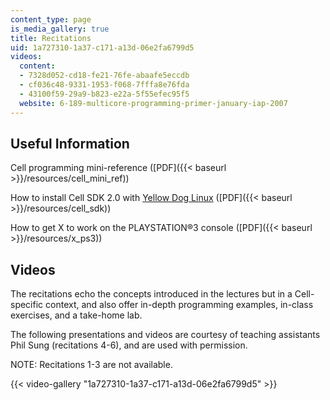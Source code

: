 ```yaml
---
content_type: page
is_media_gallery: true
title: Recitations
uid: 1a727310-1a37-c171-a13d-06e2fa6799d5
videos:
  content:
  - 7328d052-cd18-fe21-76fe-abaafe5eccdb
  - cf036c48-9331-1953-f068-7fffa8e76fda
  - 43100f59-29a9-b823-e22a-5f55efec95f5
  website: 6-189-multicore-programming-primer-january-iap-2007
---
```


Useful Information
------------------

Cell programming mini-reference ([PDF]({{< baseurl >}}/resources/cell_mini_ref))

How to install Cell SDK 2.0 with [Yellow Dog Linux](http://www.terrasoftsolutions.com/support/downloads/) ([PDF]({{< baseurl >}}/resources/cell_sdk))

How to get X to work on the PLAYSTATION®3 console ([PDF]({{< baseurl >}}/resources/x_ps3))

Videos
------

The recitations echo the concepts introduced in the lectures but in a Cell-specific context, and also offer in-depth programming examples, in-class exercises, and a take-home lab.

The following presentations and videos are courtesy of teaching assistants Phil Sung (recitations 4-6), and are used with permission.

NOTE: Recitations 1-3 are not available.

{{< video-gallery "1a727310-1a37-c171-a13d-06e2fa6799d5" >}}

